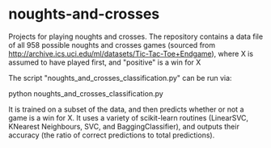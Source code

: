 # noughts-and-crosses

Projects for playing noughts and crosses. The repository contains a data file of all 958 possible noughts and crosses games 
(sourced from http://archive.ics.uci.edu/ml/datasets/Tic-Tac-Toe+Endgame), where X is assumed to have played first,
and "positive" is a win for X

The script "noughts_and_crosses_classification.py" can be run via:

python noughts_and_crosses_classification.py

It is trained on a subset of the data, and then predicts whether or not a game is a win for X.
It uses a variety of scikit-learn routines (LinearSVC, KNearest Neighbours, SVC, and BaggingClassifier), and outputs
their accuracy (the ratio of correct predictions to total predictions).
